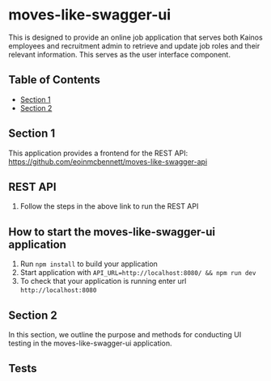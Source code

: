 # moves-like-swagger-ui

This is designed to provide an online job application that serves both Kainos employees and recruitment admin to retrieve and update job roles and their relevant information. This serves as the user interface component. 

## Table of Contents

- [Section 1](#section-1)
- [Section 2](#section-2)

## Section 1

This application provides a frontend for the REST API: https://github.com/eoinmcbennett/moves-like-swagger-api

REST API
---
1. Follow the steps in the above link to run the REST API

How to start the moves-like-swagger-ui application
---

1. Run `npm install` to build your application
2. Start application with `API_URL=http://localhost:8080/ && npm run dev`
3. To check that your application is running enter url `http://localhost:8080`

## Section 2

In this section, we outline the purpose and methods for conducting UI testing in the moves-like-swagger-ui application.

Tests
---